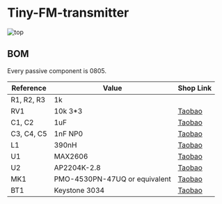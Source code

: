 # Tiny-FM-transmitter
![top](https://i.imgur.com/wz74yGh.png)

## BOM

Every passive component is 0805.

| Reference  | Value                         | Shop Link                                                  |
|------------|-------------------------------|------------------------------------------------------------|
| R1, R2, R3 | 1k                            |   |
| RV1        | 10k 3*3                       | [Taobao](https://item.taobao.com/item.htm?id=562183017821) |
| C1, C2     | 1uF                           | [Taobao](https://item.taobao.com/item.htm?id=551324130901) |
| C3, C4, C5 | 1nF NP0                       | [Taobao](https://item.taobao.com/item.htm?id=549142254986) |
| L1         | 390nH                         | [Taobao](https://item.taobao.com/item.htm?id=553342609305) |
| U1         | MAX2606                       | [Taobao](https://item.taobao.com/item.htm?id=562831308172) |
| U2         | AP2204K-2.8                   | [Taobao](https://item.taobao.com/item.htm?id=38658505879) |
| MK1        | PMO-4530PN-47UQ or equivalent | [Taobao](https://item.taobao.com/item.htm?id=522576248784) |
| BT1        | Keystone 3034                 | [Taobao](https://item.taobao.com/item.htm?id=564362395469) |
